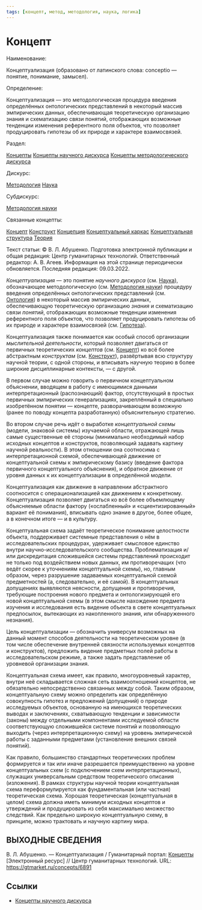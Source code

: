 ```yaml
---
tags: [концепт, метод, методология, наука, логика]
---
```

# Концепт

Наименование:

Концептуализация (образовано от латинского слова: conceptio — понятие, понимание, замысел).

Определение:

Концептуализация — это методологическая процедура введения определённых онтологических представлений в некоторый массив эмпирических данных, обеспечивающая теоретическую организацию знания и схематизацию связи понятий, отображающих возможные тенденции изменения референтного поля объектов, что позволяет продуцировать гипотезы об их природе и характере взаимосвязей.

Раздел:

[Концепты](https://gtmarket.ru/concepts/)  [Концепты научного дискурса](https://gtmarket.ru/concepts/scientific-concepts) [Концепты методологического дискурса](https://gtmarket.ru/concepts/methodological-concepts)

Дискурс:

[Методология](https://gtmarket.ru/concepts/6870) [Наука](https://gtmarket.ru/concepts/6860)

Субдискурс:

[Методология науки](https://gtmarket.ru/concepts/6872)

Связанные концепты:

[Концепт](https://gtmarket.ru/concepts/6888) [Конструкт](https://gtmarket.ru/concepts/6889) [Концепция](https://gtmarket.ru/concepts/6890) [Концептуальный каркас](https://gtmarket.ru/concepts/7133) [Концептуальная структура](https://gtmarket.ru/concepts/7134) [Теория](https://gtmarket.ru/concepts/6945)

Текст статьи: © В. Л. Абушенко. Подготовка электронной публикации и общая редакция: Центр гуманитарных технологий. Ответственный редактор: А. В. Агеев. Информация на этой странице периодически обновляется. Последняя редакция: 09.03.2022.

_Концептуализация_ — это понятие _научного дискурса_ (см. [Наука](https://gtmarket.ru/concepts/6860)), обозначающее методологическую (см. [Методология науки](https://gtmarket.ru/concepts/6872)) процедуру введения определённых онтологических представлений (см. [Онтология](https://gtmarket.ru/concepts/6847)) в некоторый массив эмпирических данных, обеспечивающую теоретическую организацию _знания_ и схематизацию связи _понятий_, отображающих возможные тенденции изменения референтного поля объектов, что позволяет продуцировать гипотезы об их природе и характере взаимосвязей (см. [Гипотеза](https://gtmarket.ru/concepts/6990)).

Концептуализация также понимается как особый способ организации _мыслительной деятельности_, который позволяет двигаться от первичных теоретических _концептов_ (см. [Концепт](https://gtmarket.ru/concepts/6888)) ко всё более абстрактным _конструктам_ (см. [Конструкт](https://gtmarket.ru/concepts/6889)), развёртывая всю структуру научной теории, с одной стороны, и вписывать научную теорию в более широкие дисциплинарные контексты, — с другой.

В первом случае можно говорить о первичном концептуальном объяснении, вводящем в работу с имеющимися данными интерпретационный (распознающий) фактор, отсутствующий в простых первичных эмпирических генерализациях, закреплённый в специально изобретённом понятии — концепте, разворачивающем возможную (ранее по поводу концепта разработанную) объяснительную стратегию.

Во втором случае речь идёт о выработке _концептуальной схемы_ (модели, знаковой системы) изучаемой области, отражающей лишь самые существенные её стороны (минимально необходимый набор исходных концептов и конструктов, позволяющий задавать картину научной реальности). В этом отношении она соотносима с интерпретационной схемой, обеспечивающей движение от концептуальной схемы к эмпирическому базису (введение фактора первичного концептуального объяснения), и обратное движение от уровня данных к их концептуализации в определённой модели.

Концептуализация как движение в направлении абстрактного соотносится с операционализацией как движением к конкретному. Концептуализация позволяет двигаться ко всё более объемлющему объясняемые области фактору («ослабленный» и «сциентизированный» вариант её понимания), вписывать одно знание в другое, более общее, а в конечном итоге — и в культуру.

Концептуальная схема задаёт теоретическое понимание целостности объекта, поддерживает системные представления о нём в исследовательских процедурах, удерживает смысловое единство внутри научно-исследовательского сообщества. Проблематизация и/или дискредитация сложившейся системы представлений происходит не только под воздействием новых данных, им противоречащих (что ведёт скорее к уточнениям концептуальной схемы), но, главным образом, через разрушение задаваемых концептуальной схемой предметностей (а, следовательно, и её самой). В концептуальных допущениях выявляются неясности, допущения и противоречия, требующие построения нового предмета и онтологизирующей его новой концептуальной схемы (в этом смысле нахождение предмета изучения и исследования есть видение объекта в свете концептуальных предпосылок, вытекающих из накопленного знания, или обнаруженного незнания).

Цель концептуализации — обозначить универсум возможных на данный момент способов деятельности на теоретическом уровне (в том числе обеспечение внутренней связности используемых концептов и конструктов), предложить видение предметных полей работы в исследовательском режиме, а также задать представление об уровневой организации знания.

Концептуальная схема имеет, как правило, многоуровневый характер, внутри неё складывается сложная сеть взаимоотношений концептов, не обязательно непосредственно связанных между собой. Таким образом, концептуальную схему можно определить как определённую совокупность гипотез и предложений (допущений) о природе исследуемых объектов, основанную на имеющихся теоретических выводах и заключениях, схватывающую тенденции и зависимости (законы) между отдельными компонентами исследуемой области соответствующую сложившейся системе понятий и позволяющую выходить (через интерпретационную схему) на уровень эмпирической работы с заданными предметами (установление внешних связей понятий).

Как правило, большинство стандартных теоретических проблем формируется и так или иначе разрешается преимущественно на уровне концептуальных схем (с подключением схем интерпретационных), служащих универсальным средством теоретического описания (изложения). В рамках структуры научной теории концептуальная схема переформулируется как фундаментальная (или частная) теоретическая схема. Хорошая теоретическая (концептуальная в целом) схема должна иметь минимум исходных концептов и утверждений и продуцировать из себя максимально множество следствий. Как предельно широкую концептуальную схему, в принципе, можно трактовать и научную картину мира.

## ВЫХОДНЫЕ СВЕДЕНИЯ

В. Л. Абушенко. — Концептуализация / Гуманитарный портал: [Концепты](https://gtmarket.ru/concepts/) [Электронный ресурс] // Центр гуманитарных технологий. URL: <https://gtmarket.ru/concepts/6891>

## Ссылки

* [Концепты научного дискурса](Концепты%20научного%20дискурса.md)
